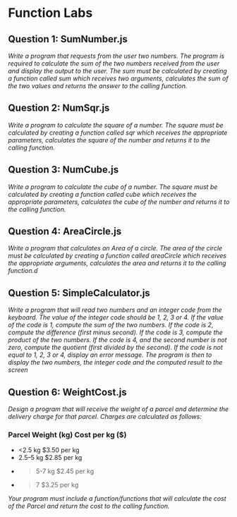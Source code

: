 # Function Labs #

## Question 1: SumNumber.js ##

*Write a program that requests from the user two numbers. The program is required to calculate the sum of the two numbers received from the user and display the output to the user. The sum must be calculated by creating a function called sum which receives two arguments, calculates the sum of the two values and returns the answer to the calling function.*

## Question 2: NumSqr.js ##

*Write a program to calculate the square of a number. The square must be calculated by creating a function called sqr which receives the appropriate parameters, calculates the square of the number and returns it to the calling function.*

## Question 3: NumCube.js   ##
*Write a program to calculate the cube of a number. The square must be calculated by creating a function called cube which receives the appropriate parameters, calculates the cube of the number and returns it to the calling function.*

## Question 4: AreaCircle.js ##

*Write a program that calculates an Area of a circle. The area of the circle must be calculated by creating a function called areaCircle which receives the appropriate arguments, calculates the area and returns it to the calling function.d*

## Question 5: SimpleCalculator.js ##

*Write a program that will read two numbers and an integer code from the keyboard. The value of the integer code should be 1, 2, 3 or 4. If the value of the code is 1, compute the sum of the two numbers. If the code is 2, compute the difference (first minus second). If the code is 3, compute the product of the two numbers. If the code is 4, and the second number is not zero, compute the quotient (first divided by the second). If the code is not equal to 1, 2, 3 or 4, display an error message. The program is then to display the two numbers, the integer code and the computed result to the screen*

## Question 6: WeightCost.js ##

*Design a program that will receive the weight of a parcel and determine the delivery charge for that parcel. Charges are calculated as follows:*

### Parcel Weight (kg) Cost per kg ($) ###
-   <2.5 kg  $3.50 per kg
-   2.5–5 kg $2.85 per kg
-   >5-7 kg  $2.45 per kg
-   >7       $3.25 per kg


*Your program must include a function/functions that will calculate the cost of the Parcel and return the cost to the calling function.*


